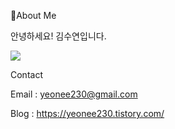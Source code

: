 🔭About Me 

안녕하세요! 김수연입니다.

<img src="https://img.shields.io/badge/Android-3DDC84?style=flat-square&logo=Android&logoColor=white"/>

Contact 

Email : yeonee230@gmail.com 

Blog : https://yeonee230.tistory.com/

<!--
**yeonee230/yeonee230** is a ✨ _special_ ✨ repository because its `README.md` (this file) appears on your GitHub profile.

Here are some ideas to get you started:

- 🔭 I’m currently working on ...
- 🌱 I’m currently learning ...
- 👯 I’m looking to collaborate on ...
- 🤔 I’m looking for help with ...
- 💬 Ask me about ...
- 📫 How to reach me: ...
- 😄 Pronouns: ...
- ⚡ Fun fact: ...
-->
